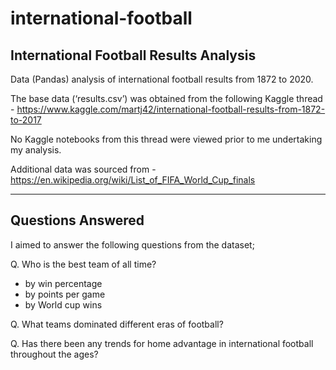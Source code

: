 # international-football

## International Football Results Analysis

Data (Pandas) analysis of international football results from 1872 to 2020.

The base data (‘results.csv’) was obtained from the following Kaggle thread - https://www.kaggle.com/martj42/international-football-results-from-1872-to-2017 

No Kaggle notebooks from this thread were viewed prior to me undertaking my analysis.

Additional data was sourced from - https://en.wikipedia.org/wiki/List_of_FIFA_World_Cup_finals

---

## Questions Answered

I aimed to answer the following questions from the dataset;

Q. Who is the best team of all time?
- by win percentage
- by points per game
- by World cup wins

Q. What teams dominated different eras of football?

Q. Has there been any trends for home advantage in international football throughout the ages?
